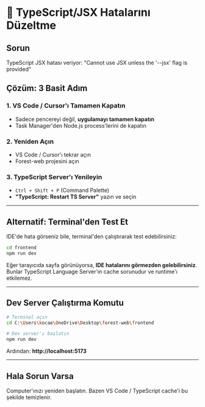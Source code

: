 # 🔧 TypeScript/JSX Hatalarını Düzeltme

## Sorun
TypeScript JSX hatası veriyor: "Cannot use JSX unless the '--jsx' flag is provided"

## Çözüm: 3 Basit Adım

### 1. VS Code / Cursor'ı Tamamen Kapatın
- Sadece pencereyi değil, **uygulamayı tamamen kapatın**
- Task Manager'den Node.js process'lerini de kapatın

### 2. Yeniden Açın
- VS Code / Cursor'ı tekrar açın
- Forest-web projesini açın

### 3. TypeScript Server'ı Yenileyin
- `Ctrl + Shift + P` (Command Palette)
- **"TypeScript: Restart TS Server"** yazın ve seçin

---

## Alternatif: Terminal'den Test Et

IDE'de hata görseniz bile, terminal'den çalıştırarak test edebilirsiniz:

```bash
cd frontend
npm run dev
```

Eğer tarayıcıda sayfa görünüyorsa, **IDE hatalarını görmezden gelebilirsiniz**. Bunlar TypeScript Language Server'ın cache sorunudur ve runtime'ı etkilemez.

---

## Dev Server Çalıştırma Komutu

```bash
# Terminal açın
cd C:\Users\kocae\OneDrive\Desktop\forest-web\frontend

# Dev server'ı başlatın
npm run dev
```

Ardından: **http://localhost:5173**

---

## Hala Sorun Varsa

Computer'ınızı yeniden başlatın. Bazen VS Code / TypeScript cache'i bu şekilde temizlenir.

